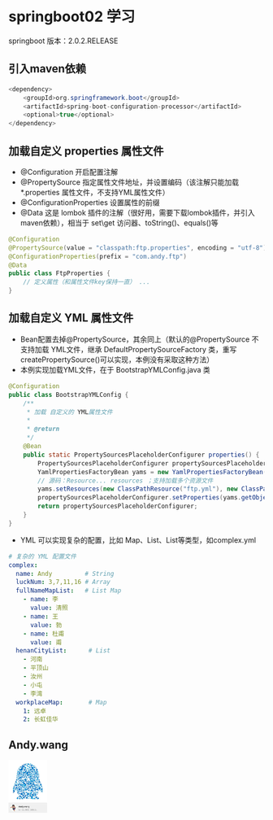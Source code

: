 springboot02 学习
================================
springboot 版本：2.0.2.RELEASE

## 引入maven依赖
```java
<dependency>
    <groupId>org.springframework.boot</groupId>
    <artifactId>spring-boot-configuration-processor</artifactId>
    <optional>true</optional>
</dependency>
```
## 加载自定义 properties 属性文件
- @Configuration 开启配置注解
- @PropertySource 指定属性文件地址，并设置编码（该注解只能加载*.properties 属性文件，不支持YML属性文件）
- @ConfigurationProperties 设置属性的前缀
- @Data 这是 lombok 插件的注解（很好用，需要下载lombok插件，并引入maven依赖），相当于 set\get 访问器、toString()、equals()等
```java
@Configuration 
@PropertySource(value = "classpath:ftp.properties", encoding = "utf-8")
@ConfigurationProperties(prefix = "com.andy.ftp")
@Data
public class FtpProperties {
    // 定义属性（和属性文件key保持一直） ...
}
```
## 加载自定义 YML 属性文件
- Bean配置去掉@PropertySource，其余同上（默认的@PropertySource 不支持加载 YML文件，继承 DefaultPropertySourceFactory 类，重写createPropertySource()可以实现，本例没有采取这种方法）
- 本例实现加载YML文件，在于 BootstrapYMLConfig.java 类
```java
@Configuration
public class BootstrapYMLConfig {
    /**
     * 加载 自定义的 YML属性文件
     *
     * @return
     */
    @Bean
    public static PropertySourcesPlaceholderConfigurer properties() {
        PropertySourcesPlaceholderConfigurer propertySourcesPlaceholderConfigurer = new PropertySourcesPlaceholderConfigurer();
        YamlPropertiesFactoryBean yams = new YamlPropertiesFactoryBean();
        // 源码：Resource... resources ；支持加载多个资源文件
        yams.setResources(new ClassPathResource("ftp.yml"), new ClassPathResource("complex.yml"));
        propertySourcesPlaceholderConfigurer.setProperties(yams.getObject());
        return propertySourcesPlaceholderConfigurer;
    }
}
```
- YML 可以实现复杂的配置，比如 Map、List、List<Map>等类型，如complex.yml
```yaml
# 复杂的 YML 配置文件
complex:
  name: Andy         # String
  luckNum: 3,7,11,16 # Array
  fullNameMapList:   # List Map
    - name: 李
      value: 清照
    - name: 王
      value: 勃
    - name: 杜甫
      value: 甫
  henanCityList:      # List
    - 河南
    - 平顶山
    - 汝州
    - 小屯
    - 李湾
  workplaceMap:       # Map
    1: 远卓
    2: 长虹佳华
```
## Andy.wang

<img src="doc/594580820.jpg" width="15%" alt="Andy.wang的QQ"/>